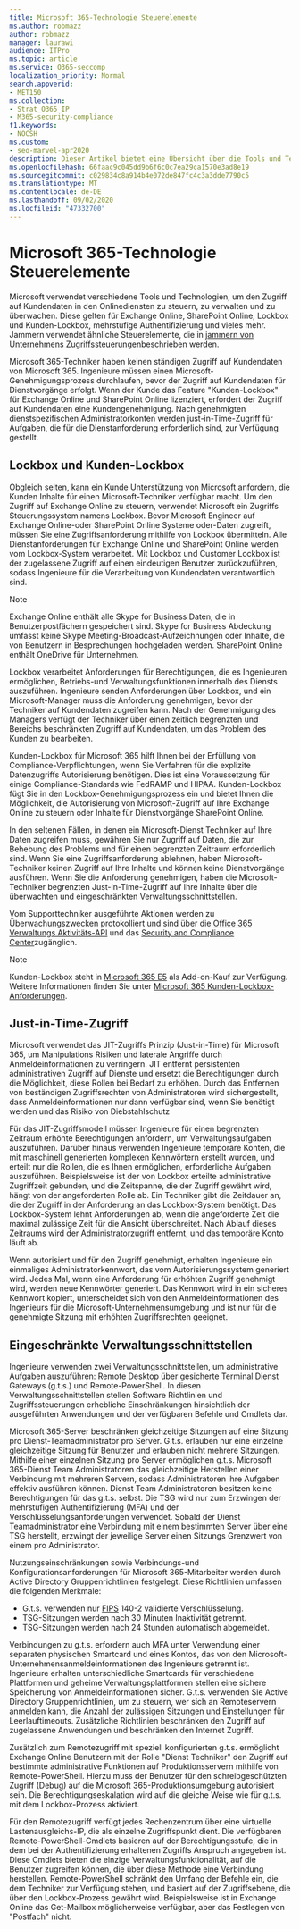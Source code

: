 ```yaml
---
title: Microsoft 365-Technologie Steuerelemente
ms.author: robmazz
author: robmazz
manager: laurawi
audience: ITPro
ms.topic: article
ms.service: O365-seccomp
localization_priority: Normal
search.appverid:
- MET150
ms.collection:
- Strat_O365_IP
- M365-security-compliance
f1.keywords:
- NOCSH
ms.custom:
- seo-marvel-apr2020
description: Dieser Artikel bietet eine Übersicht über die Tools und Technologien, die von Microsoft für die Technologie Steuerung in Microsoft 365 verwendet werden.
ms.openlocfilehash: 66faac9c045dd9b6f6c0c7ea29ca1570e3ad8e19
ms.sourcegitcommit: c029834c8a914b4e072de847fc4c3a3dde7790c5
ms.translationtype: MT
ms.contentlocale: de-DE
ms.lasthandoff: 09/02/2020
ms.locfileid: "47332700"
---
```

# <a name="microsoft-365-technology-controls"></a>Microsoft 365-Technologie Steuerelemente 

Microsoft verwendet verschiedene Tools und Technologien, um den Zugriff auf Kundendaten in den Onlinediensten zu steuern, zu verwalten und zu überwachen. Diese gelten für Exchange Online, SharePoint Online, Lockbox und Kunden-Lockbox, mehrstufige Authentifizierung und vieles mehr. Jammern verwendet ähnliche Steuerelemente, die in [jammern von Unternehmens Zugriffssteuerungen](microsoft-365-yammer-enterprise-access-controls.md)beschrieben werden.

Microsoft 365-Techniker haben keinen ständigen Zugriff auf Kundendaten von Microsoft 365. Ingenieure müssen einen Microsoft-Genehmigungsprozess durchlaufen, bevor der Zugriff auf Kundendaten für Dienstvorgänge erfolgt. Wenn der Kunde das Feature "Kunden-Lockbox" für Exchange Online und SharePoint Online lizenziert, erfordert der Zugriff auf Kundendaten eine Kundengenehmigung. Nach genehmigten dienstspezifischen Administratorkonten werden just-in-Time-Zugriff für Aufgaben, die für die Dienstanforderung erforderlich sind, zur Verfügung gestellt.

## <a name="lockbox-and-customer-lockbox"></a>Lockbox und Kunden-Lockbox

Obgleich selten, kann ein Kunde Unterstützung von Microsoft anfordern, die Kunden Inhalte für einen Microsoft-Techniker verfügbar macht. Um den Zugriff auf Exchange Online zu steuern, verwendet Microsoft ein Zugriffs Steuerungssystem namens Lockbox. Bevor Microsoft Engineer auf Exchange Online-oder SharePoint Online Systeme oder-Daten zugreift, müssen Sie eine Zugriffsanforderung mithilfe von Lockbox übermitteln. Alle Dienstanforderungen für Exchange Online und SharePoint Online werden vom Lockbox-System verarbeitet. Mit Lockbox und Customer Lockbox ist der zugelassene Zugriff auf einen eindeutigen Benutzer zurückzuführen, sodass Ingenieure für die Verarbeitung von Kundendaten verantwortlich sind.

> [!NOTE]
> Exchange Online enthält alle Skype for Business Daten, die in Benutzerpostfächern gespeichert sind. Skype for Business Abdeckung umfasst keine Skype Meeting-Broadcast-Aufzeichnungen oder Inhalte, die von Benutzern in Besprechungen hochgeladen werden. SharePoint Online enthält OneDrive für Unternehmen.

Lockbox verarbeitet Anforderungen für Berechtigungen, die es Ingenieuren ermöglichen, Betriebs-und Verwaltungsfunktionen innerhalb des Diensts auszuführen. Ingenieure senden Anforderungen über Lockbox, und ein Microsoft-Manager muss die Anforderung genehmigen, bevor der Techniker auf Kundendaten zugreifen kann. Nach der Genehmigung des Managers verfügt der Techniker über einen zeitlich begrenzten und Bereichs beschränkten Zugriff auf Kundendaten, um das Problem des Kunden zu bearbeiten.

Kunden-Lockbox für Microsoft 365 hilft Ihnen bei der Erfüllung von Compliance-Verpflichtungen, wenn Sie Verfahren für die explizite Datenzugriffs Autorisierung benötigen. Dies ist eine Voraussetzung für einige Compliance-Standards wie FedRAMP und HIPAA. Kunden-Lockbox fügt Sie in den Lockbox-Genehmigungsprozess ein und bietet Ihnen die Möglichkeit, die Autorisierung von Microsoft-Zugriff auf Ihre Exchange Online zu steuern oder Inhalte für Dienstvorgänge SharePoint Online.

In den seltenen Fällen, in denen ein Microsoft-Dienst Techniker auf Ihre Daten zugreifen muss, gewähren Sie nur Zugriff auf Daten, die zur Behebung des Problems und für einen begrenzten Zeitraum erforderlich sind. Wenn Sie eine Zugriffsanforderung ablehnen, haben Microsoft-Techniker keinen Zugriff auf Ihre Inhalte und können keine Dienstvorgänge ausführen. Wenn Sie die Anforderung genehmigen, haben die Microsoft-Techniker begrenzten Just-in-Time-Zugriff auf Ihre Inhalte über die überwachten und eingeschränkten Verwaltungsschnittstellen.

Vom Supporttechniker ausgeführte Aktionen werden zu Überwachungszwecken protokolliert und sind über die [Office 365 Verwaltungs Aktivitäts-API](https://docs.microsoft.com/office/office-365-management-api/get-started-with-office-365-management-apis) und das [Security and Compliance Center](https://protection.office.com/)zugänglich.

>[!NOTE]
> Kunden-Lockbox steht in [Microsoft 365 E5](https://products.office.com/business/office-365-enterprise-e5-business-software) als Add-on-Kauf zur Verfügung. Weitere Informationen finden Sie unter [Microsoft 365 Kunden-Lockbox-Anforderungen](https://support.office.com/article/Office-365-Customer-Lockbox-Requests-36f9cdd1-e64c-421b-a7e4-4a54d16440a2).

## <a name="just-in-time-access"></a>Just-in-Time-Zugriff

Microsoft verwendet das JIT-Zugriffs Prinzip (Just-in-Time) für Microsoft 365, um Manipulations Risiken und laterale Angriffe durch Anmeldeinformationen zu verringern. JIT entfernt persistenten administrativen Zugriff auf Dienste und ersetzt die Berechtigungen durch die Möglichkeit, diese Rollen bei Bedarf zu erhöhen. Durch das Entfernen von beständigen Zugriffsrechten von Administratoren wird sichergestellt, dass Anmeldeinformationen nur dann verfügbar sind, wenn Sie benötigt werden und das Risiko von Diebstahlschutz

Für das JIT-Zugriffsmodell müssen Ingenieure für einen begrenzten Zeitraum erhöhte Berechtigungen anfordern, um Verwaltungsaufgaben auszuführen. Darüber hinaus verwenden Ingenieure temporäre Konten, die mit maschinell generierten komplexen Kennwörtern erstellt wurden, und erteilt nur die Rollen, die es Ihnen ermöglichen, erforderliche Aufgaben auszuführen. Beispielsweise ist der von Lockbox erteilte administrative Zugriffzeit gebunden, und die Zeitspanne, die der Zugriff gewährt wird, hängt von der angeforderten Rolle ab. Ein Techniker gibt die Zeitdauer an, die der Zugriff in der Anforderung an das Lockbox-System benötigt. Das Lockbox-System lehnt Anforderungen ab, wenn die angeforderte Zeit die maximal zulässige Zeit für die Ansicht überschreitet. Nach Ablauf dieses Zeitraums wird der Administratorzugriff entfernt, und das temporäre Konto läuft ab.

Wenn autorisiert und für den Zugriff genehmigt, erhalten Ingenieure ein einmaliges Administratorkennwort, das vom Autorisierungssystem generiert wird. Jedes Mal, wenn eine Anforderung für erhöhten Zugriff genehmigt wird, werden neue Kennwörter generiert. Das Kennwort wird in ein sicheres Kennwort kopiert, unterscheidet sich von den Anmeldeinformationen des Ingenieurs für die Microsoft-Unternehmensumgebung und ist nur für die genehmigte Sitzung mit erhöhten Zugriffsrechten geeignet.

## <a name="constrained-management-interfaces"></a>Eingeschränkte Verwaltungsschnittstellen

Ingenieure verwenden zwei Verwaltungsschnittstellen, um administrative Aufgaben auszuführen: Remote Desktop über gesicherte Terminal Dienst Gateways (g.t.s.) und Remote-PowerShell. In diesen Verwaltungsschnittstellen stellen Software Richtlinien und Zugriffssteuerungen erhebliche Einschränkungen hinsichtlich der ausgeführten Anwendungen und der verfügbaren Befehle und Cmdlets dar.

Microsoft 365-Server beschränken gleichzeitige Sitzungen auf eine Sitzung pro Dienst-Teamadministrator pro Server. G.t.s. erlauben nur eine einzelne gleichzeitige Sitzung für Benutzer und erlauben nicht mehrere Sitzungen. Mithilfe einer einzelnen Sitzung pro Server ermöglichen g.t.s. Microsoft 365-Dienst Team Administratoren das gleichzeitige Herstellen einer Verbindung mit mehreren Servern, sodass Administratoren ihre Aufgaben effektiv ausführen können. Dienst Team Administratoren besitzen keine Berechtigungen für das g.t.s. selbst. Die TSG wird nur zum Erzwingen der mehrstufigen Authentifizierung (MFA) und der Verschlüsselungsanforderungen verwendet. Sobald der Dienst Teamadministrator eine Verbindung mit einem bestimmten Server über eine TSG herstellt, erzwingt der jeweilige Server einen Sitzungs Grenzwert von einem pro Administrator.

Nutzungseinschränkungen sowie Verbindungs-und Konfigurationsanforderungen für Microsoft 365-Mitarbeiter werden durch Active Directory Gruppenrichtlinien festgelegt. Diese Richtlinien umfassen die folgenden Merkmale:

- G.t.s. verwenden nur [FIPS](https://www.microsoft.com/TrustCenter/Compliance/FIPS) 140-2 validierte Verschlüsselung.
- TSG-Sitzungen werden nach 30 Minuten Inaktivität getrennt.
- TSG-Sitzungen werden nach 24 Stunden automatisch abgemeldet.

Verbindungen zu g.t.s. erfordern auch MFA unter Verwendung einer separaten physischen Smartcard und eines Kontos, das von den Microsoft-Unternehmensanmeldeinformationen des Ingenieurs getrennt ist. Ingenieure erhalten unterschiedliche Smartcards für verschiedene Plattformen und geheime Verwaltungsplattformen stellen eine sichere Speicherung von Anmeldeinformationen sicher. G.t.s. verwenden Sie Active Directory Gruppenrichtlinien, um zu steuern, wer sich an Remoteservern anmelden kann, die Anzahl der zulässigen Sitzungen und Einstellungen für Leerlauftimeouts. Zusätzliche Richtlinien beschränken den Zugriff auf zugelassene Anwendungen und beschränken den Internet Zugriff.

Zusätzlich zum Remotezugriff mit speziell konfigurierten g.t.s. ermöglicht Exchange Online Benutzern mit der Rolle "Dienst Techniker" den Zugriff auf bestimmte administrative Funktionen auf Produktionsservern mithilfe von Remote-PowerShell. Hierzu muss der Benutzer für den schreibgeschützten Zugriff (Debug) auf die Microsoft 365-Produktionsumgebung autorisiert sein. Die Berechtigungseskalation wird auf die gleiche Weise wie für g.t.s. mit dem Lockbox-Prozess aktiviert.

Für den Remotezugriff verfügt jedes Rechenzentrum über eine virtuelle Lastenausgleichs-IP, die als einzelne Zugriffspunkt dient. Die verfügbaren Remote-PowerShell-Cmdlets basieren auf der Berechtigungsstufe, die in dem bei der Authentifizierung erhaltenen Zugriffs Anspruch angegeben ist. Diese Cmdlets bieten die einzige Verwaltungsfunktionalität, auf die Benutzer zugreifen können, die über diese Methode eine Verbindung herstellen. Remote-PowerShell schränkt den Umfang der Befehle ein, die dem Techniker zur Verfügung stehen, und basiert auf der Zugriffsebene, die über den Lockbox-Prozess gewährt wird. Beispielsweise ist in Exchange Online das Get-Mailbox möglicherweise verfügbar, aber das Festlegen von "Postfach" nicht.
